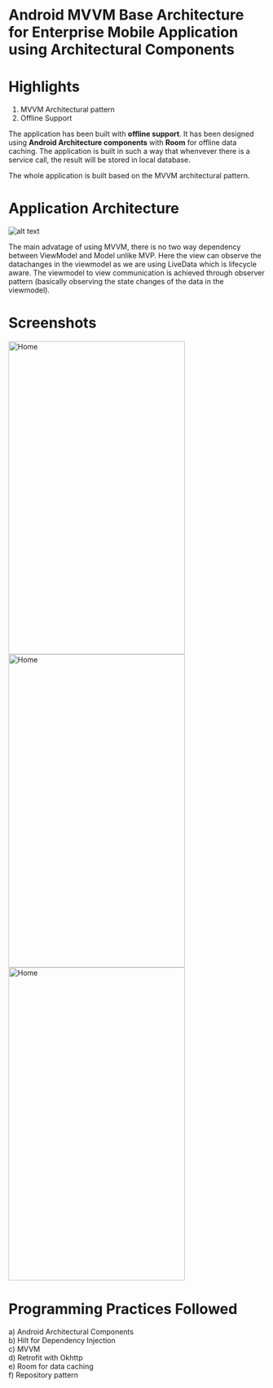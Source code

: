 # Android MVVM Base Architecture for Enterprise Mobile Application using Architectural Components

# Highlights

1. MVVM Architectural pattern
2. Offline Support

The application has been built with **offline support**. It has been designed using **Android Architecture components** with **Room** for offline data caching. The application is built in such a way that whenvever there is a service call, the result will be stored in local database.

The whole application is built based on the MVVM architectural pattern.

# Application Architecture
![alt text](https://cdn-images-1.medium.com/max/1600/1*OqeNRtyjgWZzeUifrQT-NA.png)

The main advatage of using MVVM, there is no two way dependency between ViewModel and Model unlike MVP. Here the view can observe the datachanges in the viewmodel as we are using LiveData which is lifecycle aware. The viewmodel to view communication is achieved through observer pattern (basically observing the state changes of the data in the viewmodel).

# Screenshots
<img src="/screenshots/screenshot_mainpage.png" width="346" height="615" alt="Home"/> 
<img src="/screenshots/screenshot_details.png" width="346" height="615" alt="Home"/>
<img src="/screenshots/screenshot_search.png" width="346" height="615" alt="Home"/>

# Programming Practices Followed
a) Android Architectural Components <br/>
b) Hilt for Dependency Injection <br/>
c) MVVM <br/>
d) Retrofit with Okhttp <br/>
e) Room for data caching <br/>
f) Repository pattern <br/>

